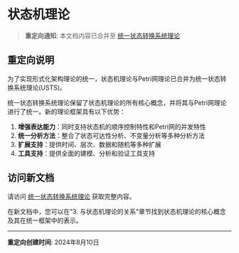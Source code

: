 # 状态机理论

> **重定向通知**: 本文档内容已合并至 [统一状态转换系统理论](./统一状态转换系统理论.md)

## 重定向说明

为了实现形式化架构理论的统一，状态机理论与Petri网理论已合并为统一状态转换系统理论(USTS)。

统一状态转换系统理论保留了状态机理论的所有核心概念，并将其与Petri网理论进行了统一。新的理论框架具有以下优势：

1. **增强表达能力**：同时支持状态机的顺序控制特性和Petri网的并发特性
2. **统一分析方法**：整合了状态可达性分析、不变量分析等多种分析方法
3. **扩展支持**：提供时间、层次、数据和随机等多种扩展
4. **工具支持**：提供全面的建模、分析和验证工具支持

## 访问新文档

请访问 [统一状态转换系统理论](./统一状态转换系统理论.md) 获取完整内容。

在新文档中，您可以在"3. 与状态机理论的关系"章节找到状态机理论的核心概念及其在统一框架中的表示。

---

**重定向创建时间**: 2024年8月10日
